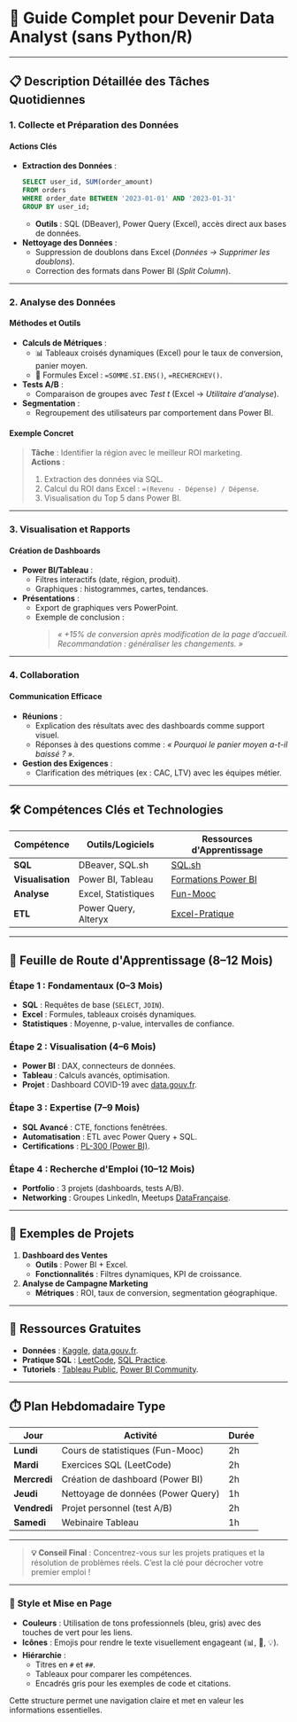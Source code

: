 


# 🌟 Guide Complet pour Devenir Data Analyst (sans Python/R)

---

## 📋 **Description Détaillée des Tâches Quotidiennes**

### **1. Collecte et Préparation des Données**
#### **Actions Clés**
- **Extraction des Données** :  
  ```sql
  SELECT user_id, SUM(order_amount) 
  FROM orders 
  WHERE order_date BETWEEN '2023-01-01' AND '2023-01-31'
  GROUP BY user_id;
  ```  
  - **Outils** : SQL (DBeaver), Power Query (Excel), accès direct aux bases de données.  
- **Nettoyage des Données** :  
  - Suppression de doublons dans Excel (*Données → Supprimer les doublons*).  
  - Correction des formats dans Power BI (*Split Column*).  

---

### **2. Analyse des Données**
#### **Méthodes et Outils**
- **Calculs de Métriques** :  
  - 📊 Tableaux croisés dynamiques (Excel) pour le taux de conversion, panier moyen.  
  - 🧮 Formules Excel : `=SOMME.SI.ENS()`, `=RECHERCHEV()`.  
- **Tests A/B** :  
  - Comparaison de groupes avec *Test t* (Excel → *Utilitaire d’analyse*).  
- **Segmentation** :  
  - Regroupement des utilisateurs par comportement dans Power BI.  

#### **Exemple Concret**  
> **Tâche** : Identifier la région avec le meilleur ROI marketing.  
> **Actions** :  
> 1. Extraction des données via SQL.  
> 2. Calcul du ROI dans Excel : `=(Revenu - Dépense) / Dépense`.  
> 3. Visualisation du Top 5 dans Power BI.  

---

### **3. Visualisation et Rapports**  
#### **Création de Dashboards**  
- **Power BI/Tableau** :  
  - Filtres interactifs (date, région, produit).  
  - Graphiques : histogrammes, cartes, tendances.  
- **Présentations** :  
  - Export de graphiques vers PowerPoint.  
  - Exemple de conclusion :  
    > *« +15% de conversion après modification de la page d’accueil. Recommandation : généraliser les changements. »*

---

### **4. Collaboration**  
#### **Communication Efficace**  
- **Réunions** :  
  - Explication des résultats avec des dashboards comme support visuel.  
  - Réponses à des questions comme : *« Pourquoi le panier moyen a-t-il baissé ? »*.  
- **Gestion des Exigences** :  
  - Clarification des métriques (ex : CAC, LTV) avec les équipes métier.  

---

## 🛠️ **Compétences Clés et Technologies**
| Compétence          | Outils/Logiciels          | Ressources d'Apprentissage                  |
|---------------------|---------------------------|---------------------------------------------|
| **SQL**             | DBeaver, SQL.sh           | [SQL.sh](https://sql.sh/cours)              |
| **Visualisation**   | Power BI, Tableau         | [Formations Power BI](https://learn.microsoft.com/fr-fr/training/powerplatform/power-bi) |
| **Analyse**         | Excel, Statistiques       | [Fun-Mooc](https://www.fun-mooc.fr/fr/cours/statistique-pour-tous/) |
| **ETL**             | Power Query, Alteryx      | [Excel-Pratique](https://www.excel-pratique.com/fr/cours_excel/power-query) |

---

## 🚀 **Feuille de Route d'Apprentissage (8–12 Mois)**

### **Étape 1 : Fondamentaux (0–3 Mois)**  
- **SQL** : Requêtes de base (`SELECT`, `JOIN`).  
- **Excel** : Formules, tableaux croisés dynamiques.  
- **Statistiques** : Moyenne, p-value, intervalles de confiance.  

### **Étape 2 : Visualisation (4–6 Mois)**  
- **Power BI** : DAX, connecteurs de données.  
- **Tableau** : Calculs avancés, optimisation.  
- **Projet** : Dashboard COVID-19 avec [data.gouv.fr](https://www.data.gouv.fr/).  

### **Étape 3 : Expertise (7–9 Mois)**  
- **SQL Avancé** : CTE, fonctions fenêtrées.  
- **Automatisation** : ETL avec Power Query + SQL.  
- **Certifications** : [PL-300 (Power BI)](https://learn.microsoft.com/fr-fr/certifications/power-bi-data-analyst-associate/).  

### **Étape 4 : Recherche d'Emploi (10–12 Mois)**  
- **Portfolio** : 3 projets (dashboards, tests A/B).  
- **Networking** : Groupes LinkedIn, Meetups [DataFrançaise](https://www.meetup.com/fr-FR/data-francais/).  

---

## 📂 **Exemples de Projets**
1. **Dashboard des Ventes**  
   - **Outils** : Power BI + Excel.  
   - **Fonctionnalités** : Filtres dynamiques, KPI de croissance.  
2. **Analyse de Campagne Marketing**  
   - **Métriques** : ROI, taux de conversion, segmentation géographique.  

---

## 🔗 **Ressources Gratuites**
- **Données** : [Kaggle](https://www.kaggle.com/), [data.gouv.fr](https://www.data.gouv.fr/).  
- **Pratique SQL** : [LeetCode](https://leetcode.com/), [SQL Practice](https://www.sql-practice.com/).  
- **Tutoriels** : [Tableau Public](https://public.tableau.com/), [Power BI Community](https://community.powerbi.com/).  

---

## ⏱️ **Plan Hebdomadaire Type**
| Jour       | Activité                                  | Durée   |
|------------|-------------------------------------------|---------|
| **Lundi**  | Cours de statistiques (Fun-Mooc)          | 2h      |
| **Mardi**  | Exercices SQL (LeetCode)                  | 2h      |
| **Mercredi**| Création de dashboard (Power BI)          | 2h      |
| **Jeudi**  | Nettoyage de données (Power Query)        | 1h      |
| **Vendredi**| Projet personnel (test A/B)               | 2h      |
| **Samedi**  | Webinaire Tableau                         | 1h      |

---

> **💡 Conseil Final** : Concentrez-vous sur les projets pratiques et la résolution de problèmes réels. C’est la clé pour décrocher votre premier emploi !  

---

### 🎨 **Style et Mise en Page**  
- **Couleurs** : Utilisation de tons professionnels (bleu, gris) avec des touches de vert pour les liens.  
- **Icônes** : Emojis pour rendre le texte visuellement engageant (📊, 🚀, 💡).  
- **Hiérarchie** :  
  - Titres en `#` et `##`.  
  - Tableaux pour comparer les compétences.  
  - Encadrés gris pour les exemples de code et citations.  

Cette structure permet une navigation claire et met en valeur les informations essentielles.
